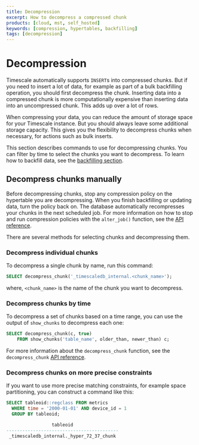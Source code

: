 ```yaml
---
title: Decompression
excerpt: How to decompress a compressed chunk
products: [cloud, mst, self_hosted]
keywords: [compression, hypertables, backfilling]
tags: [decompression]
---
```


# Decompression

Timescale automatically supports `INSERT`s into compressed chunks. But if you
need to insert a lot of data, for example as part of a bulk backfilling
operation, you should first decompress the chunk. Inserting data into a
compressed chunk is more computationally expensive than inserting data into an
uncompressed chunk. This adds up over a lot of rows.

<Highlight type="important">
When compressing your data, you can reduce the amount of storage space for your
Timescale instance. But you should always leave some additional storage
capacity. This gives you the flexibility to decompress chunks when necessary,
for actions such as bulk inserts.
</Highlight>

This section describes commands to use for decompressing chunks. You can filter
by time to select the chunks you want to decompress. To learn how to backfill
data, see the [backfilling section][backfill].

## Decompress chunks manually

Before decompressing chunks, stop any compression policy on the hypertable you are decompressing. When you finish backfilling or updating data, turn the policy back on. The database automatically recompresses your
chunks in the next scheduled job. For more information on how to stop and run compression policies with the `alter_job()` function, see the [API reference][api-reference-alter-job].

There are several methods for selecting chunks and decompressing them.

### Decompress individual chunks

To decompress a single chunk by name, run this command:

```sql
SELECT decompress_chunk('_timescaledb_internal.<chunk_name>');
```

where, `<chunk_name>` is the name of the chunk you want to decompress.

### Decompress chunks by time

To decompress a set of chunks based on a time range, you can use the output of
`show_chunks` to decompress each one:

```sql
SELECT decompress_chunk(c, true)
    FROM show_chunks('table_name', older_than, newer_than) c;
```

For more information about the `decompress_chunk` function, see the `decompress_chunk`
[API reference][api-reference-decompress].

### Decompress chunks on more precise constraints

If you want to use more precise matching constraints, for example space
partitioning, you can construct a command like this:

```sql
SELECT tableoid::regclass FROM metrics
  WHERE time = '2000-01-01' AND device_id = 1
  GROUP BY tableoid;

                 tableoid
------------------------------------------
 _timescaledb_internal._hyper_72_37_chunk
```

[backfill]: /use-timescale/:currentVersion:/compression/backfill-historical-data/
[api-reference-decompress]: /api/:currentVersion:/compression/decompress_chunk/
[api-reference-alter-job]: /api/:currentVersion:/actions/alter_job/

